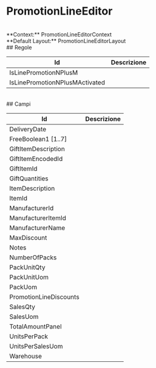 # PromotionLineEditor

<br/>
**Context:** PromotionLineEditorContext
<br/>
**Default Layout:** PromotionLineEditorLayout


<br/>
## Regole

| Id | Descrizione | 
| --- | --- | 
| IsLinePromotionNPlusM |  | 
| IsLinePromotionNPlusMActivated |  | 

<br/>
## Campi

| Id | Descrizione | 
| --- | --- | 
| DeliveryDate |  | 
| FreeBoolean1 [1..7] |  | 
| GiftItemDescription |  | 
| GiftItemEncodedId |  | 
| GiftItemId |  | 
| GiftQuantities |  | 
| ItemDescription |  | 
| ItemId |  | 
| ManufacturerId |  | 
| ManufacturerItemId |  | 
| ManufacturerName |  | 
| MaxDiscount |  | 
| Notes |  | 
| NumberOfPacks |  | 
| PackUnitQty |  | 
| PackUnitUom |  | 
| PackUom |  | 
| PromotionLineDiscounts |  | 
| SalesQty |  | 
| SalesUom |  | 
| TotalAmountPanel |  | 
| UnitsPerPack |  | 
| UnitsPerSalesUom |  | 
| Warehouse |  |

